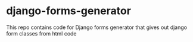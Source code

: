 # django-forms-generator
This repo contains code for Django forms generator that gives out django form classes from html code
